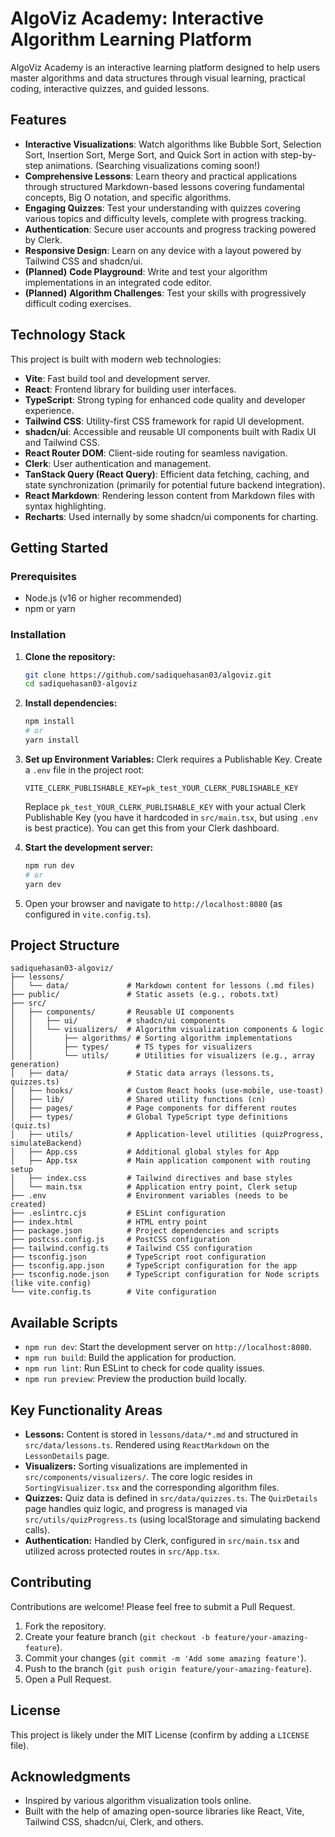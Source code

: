 # AlgoViz Academy: Interactive Algorithm Learning Platform

AlgoViz Academy is an interactive learning platform designed to help users master algorithms and data structures through visual learning, practical coding, interactive quizzes, and guided lessons.

## Features

-   **Interactive Visualizations**: Watch algorithms like Bubble Sort, Selection Sort, Insertion Sort, Merge Sort, and Quick Sort in action with step-by-step animations. (Searching visualizations coming soon!)
-   **Comprehensive Lessons**: Learn theory and practical applications through structured Markdown-based lessons covering fundamental concepts, Big O notation, and specific algorithms.
-   **Engaging Quizzes**: Test your understanding with quizzes covering various topics and difficulty levels, complete with progress tracking.
-   **Authentication**: Secure user accounts and progress tracking powered by Clerk.
-   **Responsive Design**: Learn on any device with a layout powered by Tailwind CSS and shadcn/ui.
-   **(Planned)** **Code Playground**: Write and test your algorithm implementations in an integrated code editor.
-   **(Planned)** **Algorithm Challenges**: Test your skills with progressively difficult coding exercises.

## Technology Stack

This project is built with modern web technologies:

-   **Vite**: Fast build tool and development server.
-   **React**: Frontend library for building user interfaces.
-   **TypeScript**: Strong typing for enhanced code quality and developer experience.
-   **Tailwind CSS**: Utility-first CSS framework for rapid UI development.
-   **shadcn/ui**: Accessible and reusable UI components built with Radix UI and Tailwind CSS.
-   **React Router DOM**: Client-side routing for seamless navigation.
-   **Clerk**: User authentication and management.
-   **TanStack Query (React Query)**: Efficient data fetching, caching, and state synchronization (primarily for potential future backend integration).
-   **React Markdown**: Rendering lesson content from Markdown files with syntax highlighting.
-   **Recharts**: Used internally by some shadcn/ui components for charting.

## Getting Started

### Prerequisites

-   Node.js (v16 or higher recommended)
-   npm or yarn

### Installation

1.  **Clone the repository:**
    ```bash
    git clone https://github.com/sadiquehasan03/algoviz.git
    cd sadiquehasan03-algoviz
    ```

2.  **Install dependencies:**
    ```bash
    npm install
    # or
    yarn install
    ```

3.  **Set up Environment Variables:**
    Clerk requires a Publishable Key. Create a `.env` file in the project root:
    ```env
    VITE_CLERK_PUBLISHABLE_KEY=pk_test_YOUR_CLERK_PUBLISHABLE_KEY
    ```
    Replace `pk_test_YOUR_CLERK_PUBLISHABLE_KEY` with your actual Clerk Publishable Key (you have it hardcoded in `src/main.tsx`, but using `.env` is best practice). You can get this from your Clerk dashboard.

4.  **Start the development server:**
    ```bash
    npm run dev
    # or
    yarn dev
    ```

5.  Open your browser and navigate to `http://localhost:8080` (as configured in `vite.config.ts`).

## Project Structure

```
sadiquehasan03-algoviz/
├── lessons/
│   └── data/             # Markdown content for lessons (.md files)
├── public/               # Static assets (e.g., robots.txt)
├── src/
│   ├── components/       # Reusable UI components
│   │   ├── ui/           # shadcn/ui components
│   │   └── visualizers/  # Algorithm visualization components & logic
│   │       ├── algorithms/ # Sorting algorithm implementations
│   │       ├── types/      # TS types for visualizers
│   │       └── utils/      # Utilities for visualizers (e.g., array generation)
│   ├── data/             # Static data arrays (lessons.ts, quizzes.ts)
│   ├── hooks/            # Custom React hooks (use-mobile, use-toast)
│   ├── lib/              # Shared utility functions (cn)
│   ├── pages/            # Page components for different routes
│   ├── types/            # Global TypeScript type definitions (quiz.ts)
│   ├── utils/            # Application-level utilities (quizProgress, simulateBackend)
│   ├── App.css           # Additional global styles for App
│   ├── App.tsx           # Main application component with routing setup
│   ├── index.css         # Tailwind directives and base styles
│   └── main.tsx          # Application entry point, Clerk setup
├── .env                  # Environment variables (needs to be created)
├── .eslintrc.cjs         # ESLint configuration
├── index.html            # HTML entry point
├── package.json          # Project dependencies and scripts
├── postcss.config.js     # PostCSS configuration
├── tailwind.config.ts    # Tailwind CSS configuration
├── tsconfig.json         # TypeScript root configuration
├── tsconfig.app.json     # TypeScript configuration for the app
├── tsconfig.node.json    # TypeScript configuration for Node scripts (like vite.config)
└── vite.config.ts        # Vite configuration
```

## Available Scripts

-   `npm run dev`: Start the development server on `http://localhost:8080`.
-   `npm run build`: Build the application for production.
-   `npm run lint`: Run ESLint to check for code quality issues.
-   `npm run preview`: Preview the production build locally.

## Key Functionality Areas

-   **Lessons:** Content is stored in `lessons/data/*.md` and structured in `src/data/lessons.ts`. Rendered using `ReactMarkdown` on the `LessonDetails` page.
-   **Visualizers:** Sorting visualizations are implemented in `src/components/visualizers/`. The core logic resides in `SortingVisualizer.tsx` and the corresponding algorithm files.
-   **Quizzes:** Quiz data is defined in `src/data/quizzes.ts`. The `QuizDetails` page handles quiz logic, and progress is managed via `src/utils/quizProgress.ts` (using localStorage and simulating backend calls).
-   **Authentication:** Handled by Clerk, configured in `src/main.tsx` and utilized across protected routes in `src/App.tsx`.

## Contributing

Contributions are welcome! Please feel free to submit a Pull Request.

1.  Fork the repository.
2.  Create your feature branch (`git checkout -b feature/your-amazing-feature`).
3.  Commit your changes (`git commit -m 'Add some amazing feature'`).
4.  Push to the branch (`git push origin feature/your-amazing-feature`).
5.  Open a Pull Request.

## License

This project is likely under the MIT License (confirm by adding a `LICENSE` file).

## Acknowledgments

-   Inspired by various algorithm visualization tools online.
-   Built with the help of amazing open-source libraries like React, Vite, Tailwind CSS, shadcn/ui, Clerk, and others.
